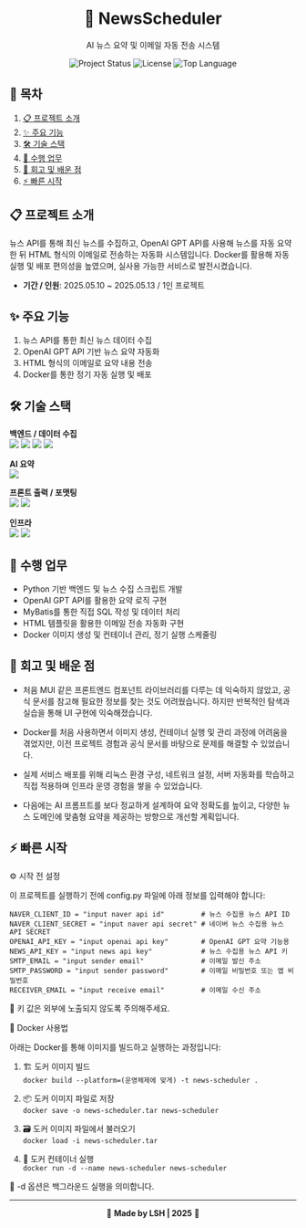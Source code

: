 <div align='center'>

# 📰 NewsScheduler
AI 뉴스 요약 및 이메일 자동 전송 시스템

<img src="https://img.shields.io/badge/status-active-brightgreen" alt="Project Status">
<img src="https://img.shields.io/badge/license-MIT-blue" alt="License">
<img src="https://img.shields.io/github/languages/top/LSH-1082/NewsScheduler" alt="Top Language">

</div>

## 📖 목차
1. [📋 프로젝트 소개](#-프로젝트-소개)
2. [✨ 주요 기능](#-주요-기능)
3. [🛠️ 기술 스택](#%EF%B8%8F-기술-스택)
4. [🚀 수행 업무](#-수행-업무)
5. [🧠 회고 및 배운 점](#-회고-및-배운-점)
6. [⚡ 빠른 시작](#-빠른-시작)


## 📋 프로젝트 소개

뉴스 API를 통해 최신 뉴스를 수집하고, OpenAI GPT API를 사용해 뉴스를 자동 요약한 뒤 HTML 형식의 이메일로 전송하는 자동화 시스템입니다. Docker를 활용해 자동 실행 및 배포 편의성을 높였으며, 실사용 가능한 서비스로 발전시켰습니다.

- **기간 / 인원**: 2025.05.10 ~ 2025.05.13 / 1인 프로젝트

## ✨ 주요 기능

1. 뉴스 API를 통한 최신 뉴스 데이터 수집  
2. OpenAI GPT API 기반 뉴스 요약 자동화  
3. HTML 형식의 이메일로 요약 내용 전송  
4. Docker를 통한 정기 자동 실행 및 배포  


## 🛠️ 기술 스택

**백엔드 / 데이터 수집**  
<img src="https://img.shields.io/badge/Python-3776AB?style=for-the-badge&logo=python&logoColor=yellow" />
<img src="https://img.shields.io/badge/MyBatis-000000?style=for-the-badge&logo=data&logoColor=brown" />
<img src="https://img.shields.io/badge/News%20API-FF9900?style=for-the-badge&logo=rss&logoColor=grey" />
<img src="https://img.shields.io/badge/Naver%20News-03C75A?style=for-the-badge&logo=naver&logoColor=green" />

**AI 요약**  
<img src="https://img.shields.io/badge/OpenAI-412991?style=for-the-badge&logo=openai&logoColor=white" />

**프론트 출력 / 포맷팅**  
<img src="https://img.shields.io/badge/HTML-E34F26?style=for-the-badge&logo=html5&logoColor=red" />
<img src="https://img.shields.io/badge/CSS-1572B6?style=for-the-badge&logo=css3&logoColor=cyan" />

**인프라**  
<img src="https://img.shields.io/badge/Docker-2496ED?style=for-the-badge&logo=docker&logoColor=blue" />
<img src="https://img.shields.io/badge/Linux-FCC624?style=for-the-badge&logo=linux&logoColor=black" />


## 🚀 수행 업무

- Python 기반 백엔드 및 뉴스 수집 스크립트 개발
- OpenAI GPT API를 활용한 요약 로직 구현
- MyBatis를 통한 직접 SQL 작성 및 데이터 처리
- HTML 템플릿을 활용한 이메일 전송 자동화 구현
- Docker 이미지 생성 및 컨테이너 관리, 정기 실행 스케줄링


## 🧠 회고 및 배운 점

- 처음 MUI 같은 프론트엔드 컴포넌트 라이브러리를 다루는 데 익숙하지 않았고, 공식 문서를 참고해 필요한 정보를 찾는 것도 어려웠습니다. 하지만 반복적인 탐색과 실습을 통해 UI 구현에 익숙해졌습니다.

- Docker를 처음 사용하면서 이미지 생성, 컨테이너 실행 및 관리 과정에 어려움을 겪었지만, 이전 프로젝트 경험과 공식 문서를 바탕으로 문제를 해결할 수 있었습니다.

- 실제 서비스 배포를 위해 리눅스 환경 구성, 네트워크 설정, 서버 자동화를 학습하고 직접 적용하며 인프라 운영 경험을 쌓을 수 있었습니다.

- 다음에는 AI 프롬프트를 보다 정교하게 설계하여 요약 정확도를 높이고, 다양한 뉴스 도메인에 맞춤형 요약을 제공하는 방향으로 개선할 계획입니다.


## ⚡ 빠른 시작


⚙️ 시작 전 설정

이 프로젝트를 실행하기 전에 config.py 파일에 아래 정보를 입력해야 합니다:
```
NAVER_CLIENT_ID = "input naver api id"         # 뉴스 수집용 뉴스 API ID
NAVER_CLIENT_SECRET = "input naver api secret" # 네이버 뉴스 수집용 뉴스 API SECRET
OPENAI_API_KEY = "input openai api key"        # OpenAI GPT 요약 기능용 
NEWS_API_KEY = "input news api key"            # 뉴스 수집용 뉴스 API 키  
SMTP_EMAIL = "input sender email"              # 이메일 발신 주소
SMTP_PASSWORD = "input sender password"        # 이메일 비밀번호 또는 앱 비밀번호 
RECEIVER_EMAIL = "input receive email"         # 이메일 수신 주소
```
🔐 키 값은 외부에 노출되지 않도록 주의해주세요.

🐳 Docker 사용법

아래는 Docker를 통해 이미지를 빌드하고 실행하는 과정입니다:

1. 🏗️ 도커 이미지 빌드  
   `docker build --platform=(운영체제에 맞게) -t news-scheduler .`

2. 📦 도커 이미지 파일로 저장  
   `docker save -o news-scheduler.tar news-scheduler`

3. 🗃️ 도커 이미지 파일에서 불러오기  
   `docker load -i news-scheduler.tar`

4. 🚀 도커 컨테이너 실행  
   `docker run -d --name news-scheduler news-scheduler`

📝 -d 옵션은 백그라운드 실행을 의미합니다.


---

<div align="center">
  
🌟 **Made by LSH | 2025** 🌟

</div>

